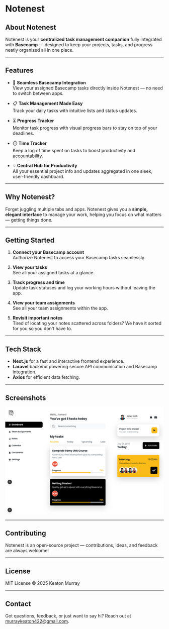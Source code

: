 # Notenest

## About Notenest

Notenest is your **centralized task management companion** fully integrated with **Basecamp** — designed to keep your projects, tasks, and progress neatly organized all in one place.

---

## Features

- 🎯 **Seamless Basecamp Integration**  
  View your assigned Basecamp tasks directly inside Notenest — no need to switch between apps.

- 📋 **Task Management Made Easy**  
  Track your daily tasks with intuitive lists and status updates.

- ⏳ **Progress Tracker**  
  Monitor task progress with visual progress bars to stay on top of your deadlines.

- ⏱️ **Time Tracker**  
  Keep a log of time spent on tasks to boost productivity and accountability.

- 💡 **Central Hub for Productivity**  
  All your essential project info and updates aggregated in one sleek, user-friendly dashboard.

---

## Why Notenest?

Forget juggling multiple tabs and apps. Notenest gives you a **simple, elegant interface** to manage your work, helping you focus on what matters — getting things done.

---

## Getting Started

1. **Connect your Basecamp account**  
   Authorize Notenest to access your Basecamp tasks seamlessly.

2. **View your tasks**  
   See all your assigned tasks at a glance.

3. **Track progress and time**  
   Update task statuses and log your working hours without leaving the app.

4. **View your team assignments**  
   See all your team assignments within the app.

5. **Revisit important notes**  
   Tired of locating your notes scattered across folders? We have it sorted for you so you don't have to.

---

## Tech Stack

- **Next.js** for a fast and interactive frontend experience.  
- **Laravel** backend powering secure API communication and Basecamp integration.  
- **Axios** for efficient data fetching.  

---

## Screenshots

![Dashboard Screenshot](/public/screenshots/dashboard.png)

---

## Contributing

Notenest is an open-source project — contributions, ideas, and feedback are always welcome!

---

## License

MIT License © 2025 Keaton Murray

---

## Contact

Got questions, feedback, or just want to say hi? Reach out at [murraykeaton422@gmail.com](mailto:murraykeaton422@gmail.com).
